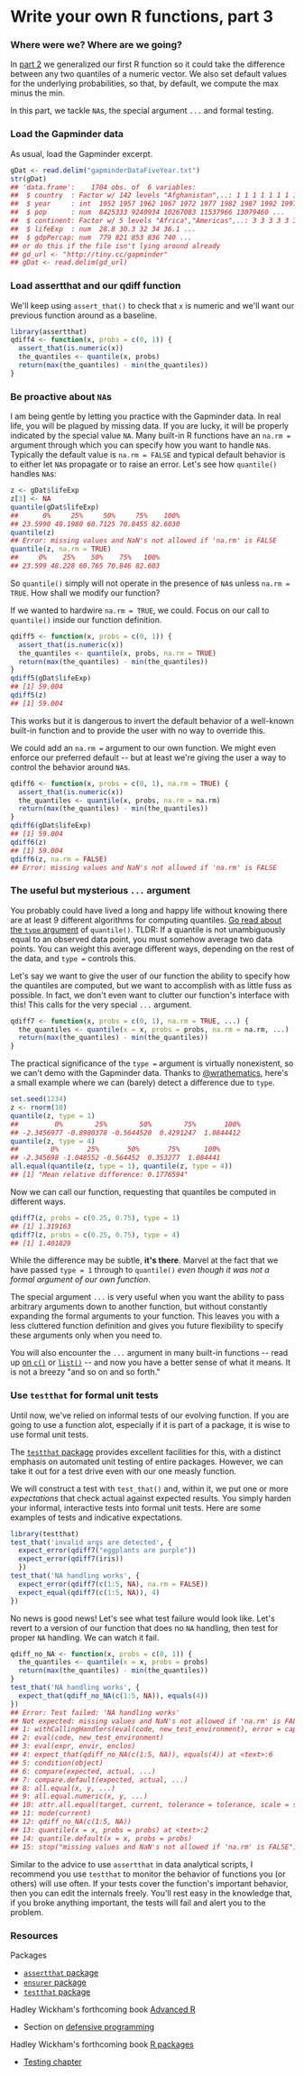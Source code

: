 # Write your own R functions, part 3



### Where were we? Where are we going?

In [part 2](block011_write-your-own-function-02.html) we generalized our first R function so it could take the difference between any two quantiles of a numeric vector. We also set default values for the underlying probabilities, so that, by default, we compute the max minus the min.

In this part, we tackle `NA`s, the special argument `...` and formal testing.

### Load the Gapminder data

As usual, load the Gapminder excerpt.


```r
gDat <- read.delim("gapminderDataFiveYear.txt")
str(gDat)
## 'data.frame':	1704 obs. of  6 variables:
##  $ country  : Factor w/ 142 levels "Afghanistan",..: 1 1 1 1 1 1 1 1 1 1 ...
##  $ year     : int  1952 1957 1962 1967 1972 1977 1982 1987 1992 1997 ...
##  $ pop      : num  8425333 9240934 10267083 11537966 13079460 ...
##  $ continent: Factor w/ 5 levels "Africa","Americas",..: 3 3 3 3 3 3 3 3 3 3 ...
##  $ lifeExp  : num  28.8 30.3 32 34 36.1 ...
##  $ gdpPercap: num  779 821 853 836 740 ...
## or do this if the file isn't lying around already
## gd_url <- "http://tiny.cc/gapminder"
## gDat <- read.delim(gd_url)
```

### Load assertthat and our qdiff function

We'll keep using `assert_that()` to check that `x` is numeric and we'll want our previous function around as a baseline.


```r
library(assertthat)
qdiff4 <- function(x, probs = c(0, 1)) {
  assert_that(is.numeric(x))
  the_quantiles <- quantile(x, probs)
  return(max(the_quantiles) - min(the_quantiles))
}
```

### Be proactive about `NA`s

I am being gentle by letting you practice with the Gapminder data. In real life, you will be plagued by missing data. If you are lucky, it will be properly indicated by the special value `NA`. Many built-in R functions have an `na.rm =` argument through which you can specify how you want to handle `NA`s. Typically the default value is `na.rm = FALSE` and typical default behavior is to either let `NA`s propagate or to raise an error. Let's see how `quantile()` handles `NA`s:


```r
z <- gDat$lifeExp
z[3] <- NA
quantile(gDat$lifeExp)
##      0%     25%     50%     75%    100% 
## 23.5990 48.1980 60.7125 70.8455 82.6030
quantile(z)
## Error: missing values and NaN's not allowed if 'na.rm' is FALSE
quantile(z, na.rm = TRUE)
##     0%    25%    50%    75%   100% 
## 23.599 48.228 60.765 70.846 82.603
```

So `quantile()` simply will not operate in the presence of `NA`s unless `na.rm = TRUE`. How shall we modify our function?

If we wanted to hardwire `na.rm = TRUE`, we could. Focus on our call to `quantile()` inside our function definition.


```r
qdiff5 <- function(x, probs = c(0, 1)) {
  assert_that(is.numeric(x))
  the_quantiles <- quantile(x, probs, na.rm = TRUE)
  return(max(the_quantiles) - min(the_quantiles))
}
qdiff5(gDat$lifeExp)
## [1] 59.004
qdiff5(z)
## [1] 59.004
```

This works but it is dangerous to invert the default behavior of a well-known built-in function and to provide the user with no way to override this.

We could add an `na.rm =` argument to our own function. We might even enforce our preferred default -- but at least we're giving the user a way to control the behavior around `NA`s.


```r
qdiff6 <- function(x, probs = c(0, 1), na.rm = TRUE) {
  assert_that(is.numeric(x))
  the_quantiles <- quantile(x, probs, na.rm = na.rm)
  return(max(the_quantiles) - min(the_quantiles))
}
qdiff6(gDat$lifeExp)
## [1] 59.004
qdiff6(z)
## [1] 59.004
qdiff6(z, na.rm = FALSE)
## Error: missing values and NaN's not allowed if 'na.rm' is FALSE
```

### The useful but mysterious `...` argument

You probably could have lived a long and happy life without knowing there are at least 9 different algorithms for computing quantiles. [Go read about the `type` argument](http://www.rdocumentation.org/packages/stats/functions/quantile) of `quantile()`. TLDR: If a quantile is not unambiguously equal to an observed data point, you must somehow average two data points. You can weight this average different ways, depending on the rest of the data, and `type =` controls this.

Let's say we want to give the user of our function the ability to specify how the quantiles are computed, but we want to accomplish with as little fuss as possible. In fact, we don't even want to clutter our function's interface with this! This calls for the very special `...` argument.


```r
qdiff7 <- function(x, probs = c(0, 1), na.rm = TRUE, ...) {
  the_quantiles <- quantile(x = x, probs = probs, na.rm = na.rm, ...)
  return(max(the_quantiles) - min(the_quantiles))
}
```

The practical significance of the `type =` argument is virtually nonexistent, so we can't demo with the Gapminder data. Thanks to [\@wrathematics](https://twitter.com/wrathematics), here's a small example where we can (barely) detect a difference due to `type`.


```r
set.seed(1234)
z <- rnorm(10)
quantile(z, type = 1)
##         0%        25%        50%        75%       100% 
## -2.3456977 -0.8900378 -0.5644520  0.4291247  1.0844412
quantile(z, type = 4)
##        0%       25%       50%       75%      100% 
## -2.345698 -1.048552 -0.564452  0.353277  1.084441
all.equal(quantile(z, type = 1), quantile(z, type = 4))
## [1] "Mean relative difference: 0.1776594"
```

Now we can call our function, requesting that quantiles be computed in different ways.


```r
qdiff7(z, probs = c(0.25, 0.75), type = 1)
## [1] 1.319163
qdiff7(z, probs = c(0.25, 0.75), type = 4)
## [1] 1.401829
```

While the difference may be subtle, __it's there__. Marvel at the fact that we have passed `type = 1` through to `quantile()` *even though it was not a formal argument of our own function*.

The special argument `...` is very useful when you want the ability to pass arbitrary arguments down to another function, but without constantly expanding the formal arguments to your function. This leaves you with a less cluttered function definition and gives you future flexibility to specify these arguments only when you need to.

You will also encounter the `...` argument in many built-in functions -- read up [on `c()`](http://www.rdocumentation.org/packages/base/functions/c) or [`list()`](http://www.rdocumentation.org/packages/base/functions/list) -- and now you have a better sense of what it means. It is not a breezy "and so on and so forth."

### Use `testthat` for formal unit tests

Until now, we've relied on informal tests of our evolving function. If you are going to use a function alot, especially if it is part of a package, it is wise to use formal unit tests.

The [`testthat` package](https://github.com/hadley/testthat) provides excellent facilities for this, with a distinct emphasis on automated unit testing of entire packages. However, we can take it out for a test drive even with our one measly function.

We will construct a test with `test_that()` and, within it, we put one or more *expectations* that check actual against expected results. You simply harden your informal, interactive tests into formal unit tests. Here are some examples of tests and indicative expectations.


```r
library(testthat)
test_that('invalid args are detected', {
  expect_error(qdiff7("eggplants are purple"))
  expect_error(qdiff7(iris))
  })
test_that('NA handling works', {
  expect_error(qdiff7(c(1:5, NA), na.rm = FALSE))
  expect_equal(qdiff7(c(1:5, NA)), 4)
})
```

No news is good news! Let's see what test failure would look like. Let's revert to a version of our function that does no `NA` handling, then test for proper `NA` handling. We can watch it fail.


```r
qdiff_no_NA <- function(x, probs = c(0, 1)) {
  the_quantiles <- quantile(x = x, probs = probs)
  return(max(the_quantiles) - min(the_quantiles))
}
test_that('NA handling works', {
  expect_that(qdiff_no_NA(c(1:5, NA)), equals(4))
})
## Error: Test failed: 'NA handling works'
## Not expected: missing values and NaN's not allowed if 'na.rm' is FALSE
## 1: withCallingHandlers(eval(code, new_test_environment), error = capture_calls)
## 2: eval(code, new_test_environment)
## 3: eval(expr, envir, enclos)
## 4: expect_that(qdiff_no_NA(c(1:5, NA)), equals(4)) at <text>:6
## 5: condition(object)
## 6: compare(expected, actual, ...)
## 7: compare.default(expected, actual, ...)
## 8: all.equal(x, y, ...)
## 9: all.equal.numeric(x, y, ...)
## 10: attr.all.equal(target, current, tolerance = tolerance, scale = scale, ...)
## 11: mode(current)
## 12: qdiff_no_NA(c(1:5, NA))
## 13: quantile(x = x, probs = probs) at <text>:2
## 14: quantile.default(x = x, probs = probs)
## 15: stop("missing values and NaN's not allowed if 'na.rm' is FALSE").
```

Similar to the advice to use `assertthat` in data analytical scripts, I recommend you use `testthat` to monitor the behavior of functions you (or others) will use often. If your tests cover the function's important behavior, then you can edit the internals freely. You'll rest easy in the knowledge that, if you broke anything important, the tests will fail and alert you to the problem.

<!--
### Return to `dplyr` SKIP THIS IN FAVOR OF PLYR


```r
library(dplyr)
## 
## Attaching package: 'dplyr'
## 
## The following object is masked from 'package:stats':
## 
##     filter
## 
## The following objects are masked from 'package:base':
## 
##     intersect, setdiff, setequal, union
gtbl <- gDat %>% tbl_df
by_continent <- gtbl %>%
  group_by(continent)
by_continent %>% do(data.frame(max(.$lifeExp)))
## Source: local data frame [5 x 2]
## Groups: continent
## 
##   continent max...lifeExp.
## 1    Africa         76.442
## 2  Americas         80.653
## 3      Asia         82.603
## 4    Europe         81.757
## 5   Oceania         81.235
```

### other content

match.arg()

defaulting to NULL then checking is.null() and take it from there

-->

### Resources

Packages

  * [`assertthat` package](https://github.com/hadley/assertthat)
  * [`ensurer` package](https://github.com/smbache/ensurer)
  * [`testthat` package](https://github.com/hadley/testthat)

Hadley Wickham's forthcoming book [Advanced R](http://adv-r.had.co.nz)

  * Section on [defensive programming](http://adv-r.had.co.nz/Exceptions-Debugging.html#defensive-programming)
  
Hadley Wickham's forthcoming book [R packages](http://r-pkgs.had.co.nz)

  * [Testing chapter](http://r-pkgs.had.co.nz/tests.html)

  
